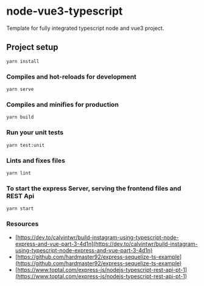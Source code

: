 # node-vue3-typescript

Template for fully integrated typescript node and vue3 project.

## Project setup

```
yarn install
```

### Compiles and hot-reloads for development

```
yarn serve
```

### Compiles and minifies for production

```
yarn build
```

### Run your unit tests

```
yarn test:unit
```

### Lints and fixes files

```
yarn lint
```

### To start the express Server, serving the frontend files and REST Api

```
yarn start
```

### Resources

* [https://dev.to/calvintwr/build-instagram-using-typescript-node-express-and-vue-part-3-4d1n](https://dev.to/calvintwr/build-instagram-using-typescript-node-express-and-vue-part-3-4d1n)
* [https://github.com/hardmaster92/express-sequelize-ts-example](https://github.com/hardmaster92/express-sequelize-ts-example)
* [https://www.toptal.com/express-js/nodejs-typescript-rest-api-pt-1](https://www.toptal.com/express-js/nodejs-typescript-rest-api-pt-1)
